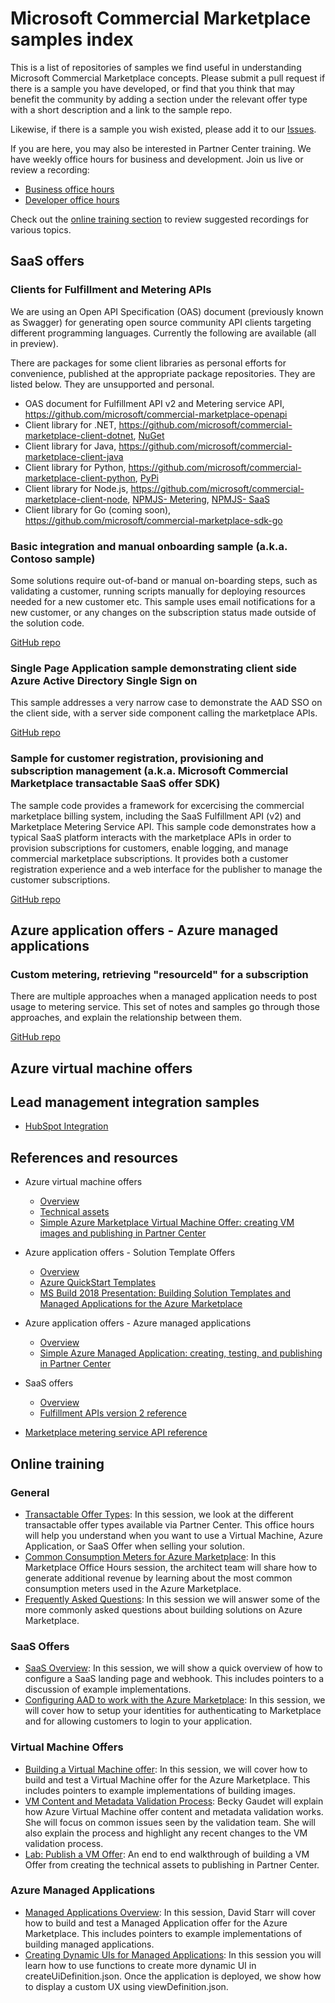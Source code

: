 # Microsoft Commercial Marketplace samples index

This is a list of repositories of samples we find useful in understanding Microsoft Commercial Marketplace concepts. Please submit a pull request if there is a sample you have developed, or find that you think that may benefit the community by adding a section under the relevant offer type with a short description and a link to the sample repo.

Likewise, if there is a sample you wish existed, please add it to our [Issues](https://github.com/microsoft/commercial-marketplace-samples/issues).

If you are here, you may also be interested in Partner Center training. We have weekly office hours for business and development. Join us live or review a recording:
- [Business office hours](https://aka.ms/MarketplaceOfficeHours)
- [Developer office hours](https://aka.ms/MarketplaceDeveloperOfficeHours)

Check out the [online training section](#online-training) to review suggested recordings for various topics.

## SaaS offers

### Clients for Fulfillment and Metering APIs

We are using an Open API Specification (OAS) document (previously known as Swagger) for generating open source community API clients targeting different programming languages. Currently the following are available (all in preview).

There are packages for some client libraries as personal efforts for convenience, published at the appropriate package repositories. They are listed below. They are unsupported and personal.

- OAS document for Fulfillment API v2 and Metering service API, https://github.com/microsoft/commercial-marketplace-openapi 
- Client library for .NET, https://github.com/microsoft/commercial-marketplace-client-dotnet, [NuGet](https://www.nuget.org/packages/Ercenk.Microsoft.Marketplace)
- Client library for Java, https://github.com/microsoft/commercial-marketplace-client-java
- Client library for Python, https://github.com/microsoft/commercial-marketplace-client-python, [PyPi](https://pypi.org/project/azuremarketplace/)
- Client library for Node.js, https://github.com/microsoft/commercial-marketplace-client-node, [NPMJS- Metering](https://www.npmjs.com/package/microsoft.marketplace.metering), [NPMJS- SaaS](https://www.npmjs.com/package/microsoft.marketplace.saas)
- Client library for Go (coming soon), https://github.com/microsoft/commercial-marketplace-sdk-go

### Basic integration and manual onboarding sample (a.k.a. Contoso sample)

Some solutions require out-of-band or manual on-boarding steps, such as validating a customer, running scripts manually for deploying resources needed for a new customer etc. This sample uses email notifications for a new customer, or any changes on the subscription status made outside of the solution code.

[GitHub repo](https://github.com/microsoft/Commercial-Marketplace-SaaS-Manual-On-Boarding)

### Single Page Application sample demonstrating client side Azure Active Directory Single Sign on

This sample addresses a very narrow case to demonstrate the AAD SSO on the client side, with a server side component calling the marketplace APIs.

[GitHub repo](https://github.com/microsoft/commercial-marketplace-saas-spa)

### Sample for customer registration, provisioning and subscription management (a.k.a. Microsoft Commercial Marketplace transactable SaaS offer SDK)

The sample code provides a framework for excercising the commercial marketplace billing system, including the SaaS Fulfillment API (v2) and Marketplace Metering Service API. This sample code demonstrates how a typical SaaS platform interacts with the marketplace APIs in order to provision subscriptions for customers, enable logging, and manage commercial marketplace subscriptions. It provides both a customer registration experience and a web interface for the publisher to manage the customer subscriptions.

[GitHub repo](https://github.com/Azure/Microsoft-commercial-marketplace-transactable-SaaS-offer-SDK)

## Azure application offers - Azure managed applications

### Custom metering, retrieving "resourceId" for a subscription

There are multiple approaches when a managed application needs to post usage to metering service. This set of notes and samples go through those approaches, and explain the relationship between them.

[GitHub repo](https://github.com/microsoft/commercial-marketplace-managed-application-metering-samples)

## Azure virtual machine offers

## Lead management integration samples

- [HubSpot Integration](https://github.com/santhoshb-msft/amp-leadgen2hubspot)

## References and resources

- Azure virtual machine offers
  - [Overview](https://docs.microsoft.com/en-us/azure/marketplace/marketplace-virtual-machines)
  - [Technical assets](https://docs.microsoft.com/en-us/azure/marketplace/partner-center-portal/vm-certification-issues-solutions)
  - [Simple Azure Marketplace Virtual Machine Offer: creating VM images and publishing in Partner Center](https://techcommunity.microsoft.com/t5/fasttrack-for-azure/simple-azure-marketplace-virtual-machine-offer-creating-vm/ba-p/2058093)

- Azure application offers - Solution Template Offers
  - [Overview](https://docs.microsoft.com/en-us/azure/marketplace/plan-azure-application-offer)
  - [Azure QuickStart Templates](https://github.com/github/azure-quickstart-templates)
  - [MS Build 2018 Presentation: Building Solution Templates and Managed Applications for the Azure Marketplace](https://channel9.msdn.com/Events/Build/2018/BRK3603)
  
- Azure application offers - Azure managed applications
  - [Overview](https://docs.microsoft.com/en-us/azure/marketplace/marketplace-managed-apps)
  - [Simple Azure Managed Application: creating, testing, and publishing in Partner Center](https://techcommunity.microsoft.com/t5/fasttrack-for-azure/simple-azure-managed-application-creating-testing-and-publishing/ba-p/2071773)

- SaaS offers
  - [Overview](https://docs.microsoft.com/en-us/azure/marketplace/marketplace-managed-apps)
  - [Fulfillment APIs version 2 reference](https://docs.microsoft.com/en-us/azure/marketplace/partner-center-portal/pc-saas-fulfillment-api-v2)
- [Marketplace metering service API reference](https://docs.microsoft.com/en-us/azure/marketplace/partner-center-portal/marketplace-metering-service-apis)

## Online training

### General

- [Transactable Offer Types](https://microsoftcloudpartner.eventbuilder.com/event/38053): In this session, we look at the different transactable offer types available via Partner Center. This office hours will help you understand when you want to use a Virtual Machine, Azure Application, or SaaS Offer when selling your solution.
- [Common Consumption Meters for Azure Marketplace](https://microsoftcloudpartner.eventbuilder.com/event/28507): In this Marketplace Office Hours session, the architect team will share how to generate additional revenue by learning about the most common consumption meters used in the Azure Marketplace.
- [Frequently Asked Questions](https://microsoftcloudpartner.eventbuilder.com/event/38113): In this session we will answer some of the more commonly asked questions about building solutions on Azure Marketplace.

### SaaS Offers

- [SaaS Overview](https://microsoftcloudpartner.eventbuilder.com/event/38107): In this session, we will show a quick overview of how to configure a SaaS landing page and webhook. This includes pointers to a discussion of example implementations.
- [Configuring AAD to work with the Azure Marketplace](https://microsoftcloudpartner.eventbuilder.com/event/38110): In this session, we will cover how to setup your identities for authenticating to Marketplace and for allowing customers to login to your application.

### Virtual Machine Offers

- [Building a Virtual Machine offer](https://microsoftcloudpartner.eventbuilder.com/event/38108): In this session, we will cover how to build and test a Virtual Machine offer for the Azure Marketplace. This includes pointers to example implementations of building images.
- [VM Content and Metadata Validation Process](https://microsoftcloudpartner.eventbuilder.com/event/39384): Becky Gaudet will explain how Azure Virtual Machine offer content and metadata validation works. She will focus on common issues seen by the validation team. She will also explain the process and highlight any recent changes to the VM validation process. 
- [Lab: Publish a VM Offer](https://www.azurecitadel.com/marketplace/vmoffer/): An end to end walkthrough of building a VM Offer from creating the technical assets to publishing in Partner Center.

### Azure Managed Applications

- [Managed Applications Overview](https://microsoftcloudpartner.eventbuilder.com/event/28512): In this session, David Starr will cover how to build and test a Managed Application offer for the Azure Marketplace. This includes pointers to example implementations of building managed applications.
- [Creating Dynamic UIs for Managed Applications](https://microsoftcloudpartner.eventbuilder.com/event/38112): In this session you will learn how to use functions to create more dynamic UI in createUiDefinition.json. Once the application is deployed, we show how to display a custom UX using viewDefinition.json.